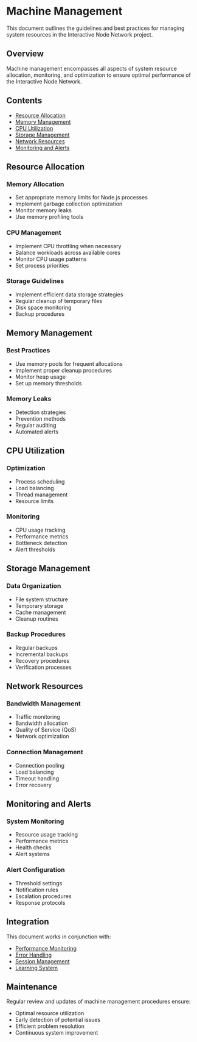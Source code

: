 # Machine Management

This document outlines the guidelines and best practices for managing system resources in the Interactive Node Network project.

## Overview

Machine management encompasses all aspects of system resource allocation, monitoring, and optimization to ensure optimal performance of the Interactive Node Network.

## Contents

- [Resource Allocation](#resource-allocation)
- [Memory Management](#memory-management)
- [CPU Utilization](#cpu-utilization)
- [Storage Management](#storage-management)
- [Network Resources](#network-resources)
- [Monitoring and Alerts](#monitoring-and-alerts)

## Resource Allocation

### Memory Allocation
- Set appropriate memory limits for Node.js processes
- Implement garbage collection optimization
- Monitor memory leaks
- Use memory profiling tools

### CPU Management
- Implement CPU throttling when necessary
- Balance workloads across available cores
- Monitor CPU usage patterns
- Set process priorities

### Storage Guidelines
- Implement efficient data storage strategies
- Regular cleanup of temporary files
- Disk space monitoring
- Backup procedures

## Memory Management

### Best Practices
- Use memory pools for frequent allocations
- Implement proper cleanup procedures
- Monitor heap usage
- Set up memory thresholds

### Memory Leaks
- Detection strategies
- Prevention methods
- Regular auditing
- Automated alerts

## CPU Utilization

### Optimization
- Process scheduling
- Load balancing
- Thread management
- Resource limits

### Monitoring
- CPU usage tracking
- Performance metrics
- Bottleneck detection
- Alert thresholds

## Storage Management

### Data Organization
- File system structure
- Temporary storage
- Cache management
- Cleanup routines

### Backup Procedures
- Regular backups
- Incremental backups
- Recovery procedures
- Verification processes

## Network Resources

### Bandwidth Management
- Traffic monitoring
- Bandwidth allocation
- Quality of Service (QoS)
- Network optimization

### Connection Management
- Connection pooling
- Load balancing
- Timeout handling
- Error recovery

## Monitoring and Alerts

### System Monitoring
- Resource usage tracking
- Performance metrics
- Health checks
- Alert systems

### Alert Configuration
- Threshold settings
- Notification rules
- Escalation procedures
- Response protocols

## Integration

This document works in conjunction with:
- [Performance Monitoring](./performance/monitoring.md)
- [Error Handling](./errors/README.md)
- [Session Management](./session-management.md)
- [Learning System](./learning/README.md)

## Maintenance

Regular review and updates of machine management procedures ensure:
- Optimal resource utilization
- Early detection of potential issues
- Efficient problem resolution
- Continuous system improvement 